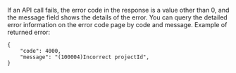 If an API call fails, the error code in the response is a value other than 0, and the message field shows the details of the error. You can query the detailed error information on the error code page by code and message.
Example of returned error:
```
{
    "code": 4000,
    "message": "(100004)Incorrect projectId",
}
```

